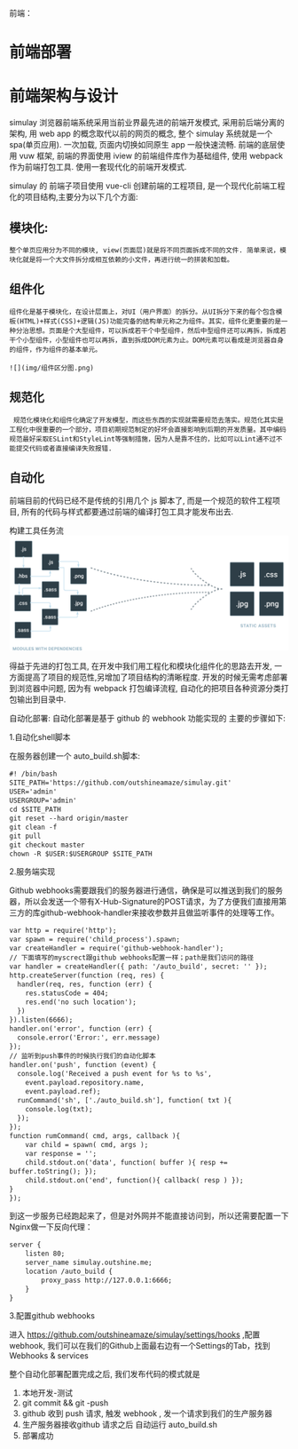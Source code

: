 前端：
#   前端部署
#   前端架构与设计
simulay 浏览器前端系统采用当前业界最先进的前端开发模式, 采用前后端分离的架构, 用 web app 的概念取代以前的网页的概念, 整个 simulay 系统就是一个 spa(单页应用).  一次加载, 页面内切换如同原生 app 一般快速流畅. 前端的底层使用 vuw 框架, 前端的界面使用 iview 的前端组件库作为基础组件, 使用 webpack 作为前端打包工具. 使用一套现代化的前端开发模式.

simulay 的 前端子项目使用 vue-cli 创建前端的工程项目, 是一个现代化前端工程化的项目结构,主要分为以下几个方面:

## 模块化:  
    整个单页应用分为不同的模块, view(页面层)就是将不同页面拆成不同的文件. 简单来说，模块化就是将一个大文件拆分成相互依赖的小文件，再进行统一的拼装和加载。
## 组件化 
    组件化是基于模块化，在设计层面上，对UI（用户界面）的拆分。从UI拆分下来的每个包含模板(HTML)+样式(CSS)+逻辑(JS)功能完备的结构单元称之为组件。其实，组件化更重要的是一种分治思想。页面是个大型组件，可以拆成若干个中型组件，然后中型组件还可以再拆，拆成若干个小型组件，小型组件也可以再拆，直到拆成DOM元素为止。DOM元素可以看成是浏览器自身的组件，作为组件的基本单元。

    ![](img/组件区分图.png)

## 规范化
     规范化模块化和组件化确定了开发模型，而这些东西的实现就需要规范去落实。规范化其实是工程化中很重要的一个部分，项目初期规范制定的好坏会直接影响到后期的开发质量。其中编码规范最好采取ESLint和StyleLint等强制措施，因为人是靠不住的，比如可以Lint通不过不能提交代码或者直接编译失败报错.

## 自动化

前端目前的代码已经不是传统的引用几个 js 脚本了, 而是一个规范的软件工程项目, 所有的代码与样式都要通过前端的编译打包工具才能发布出去.

构建工具任务流
![](img/前端打包.svg)

得益于先进的打包工具, 在开发中我们用工程化和模块化组件化的思路去开发, 一方面提高了项目的规范性,另增加了项目结构的清晰程度.  开发的时候无需考虑部署到浏览器中问题,  因为有 webpack 打包编译流程, 自动化的把项目各种资源分类打包输出到目录中. 

自动化部署:
自动化部署是基于 github 的 webhook 功能实现的
主要的步骤如下:

1.自动化shell脚本

在服务器创建一个 auto_build.sh脚本:
```
#! /bin/bash
SITE_PATH='https://github.com/outshineamaze/simulay.git'
USER='admin'
USERGROUP='admin'
cd $SITE_PATH
git reset --hard origin/master
git clean -f
git pull
git checkout master
chown -R $USER:$USERGROUP $SITE_PATH
```
2.服务端实现

Github webhooks需要跟我们的服务器进行通信，确保是可以推送到我们的服务器，所以会发送一个带有X-Hub-Signature的POST请求，为了方便我们直接用第三方的库github-webhook-handler来接收参数并且做监听事件的处理等工作。

```
var http = require('http');
var spawn = require('child_process').spawn;
var createHandler = require('github-webhook-handler');
// 下面填写的myscrect跟github webhooks配置一样；path是我们访问的路径
var handler = createHandler({ path: '/auto_build', secret: '' });
http.createServer(function (req, res) {
  handler(req, res, function (err) {
    res.statusCode = 404;
    res.end('no such location');
  })
}).listen(6666);
handler.on('error', function (err) {
  console.error('Error:', err.message)
});
// 监听到push事件的时候执行我们的自动化脚本
handler.on('push', function (event) {
  console.log('Received a push event for %s to %s',
    event.payload.repository.name,
    event.payload.ref);
  runCommand('sh', ['./auto_build.sh'], function( txt ){
    console.log(txt);
  });
});
function rumCommand( cmd, args, callback ){
    var child = spawn( cmd, args );
    var response = '';
    child.stdout.on('data', function( buffer ){ resp += buffer.toString(); });
    child.stdout.on('end', function(){ callback( resp ) });
}
});
```
到这一步服务已经跑起来了，但是对外网并不能直接访问到，所以还需要配置一下Nginx做一下反向代理：
```
server {
    listen 80;
    server_name simulay.outshine.me;
    location /auto_build {
        proxy_pass http://127.0.0.1:6666;
    }
}
```

3.配置github webhooks

进入 https://github.com/outshineamaze/simulay/settings/hooks ,配置 webhook,
我们可以在我们的Github上面最右边有一个Settings的Tab，找到Webhooks & services

整个自动化部署配置完成之后, 我们发布代码的模式就是 

1. 本地开发-测试
2. git commit  && git -push
3. github 收到 push 请求, 触发 webhook , 发一个请求到我们的生产服务器
4. 生产服务器接收github 请求之后 自动运行 auto_build.sh 
5. 部署成功





